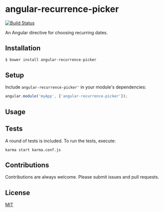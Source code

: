 angular-recurrence-picker
=========================

[![Build Status](https://travis-ci.org/jdforsythe/angular-recurrence-picker.svg?branch=master)](https://travis-ci.org/jdforsythe/angular-recurrence-picker)

An Angular directive for choosing recurring dates.

## Installation
```bash
$ bower install angular-recurrence-picker
```

## Setup

Include `angular-recurrence-picker'` in your module's dependencies:

```js
angular.module('myApp', ['angular-recurrence-picker']);
```

## Usage

## Tests

A round of tests is included. To run the tests, execute:

```
karma start karma.conf.js
```

## Contributions

Contributions are always welcome. Please submit issues and pull requests.

## License

[MIT](LICENSE)
